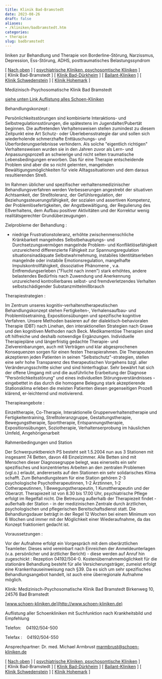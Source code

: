 ```yaml
---
title: Klinik Bad-Bramstedt
date: 2023-08-26
draft: false
aliases:
- /kliniken/badbramstedt.htm
categories:
- therapie
slug: badbramstedt
---
```



liniken zur Behandlung und Therapie von Borderline-Störung, Narzissmus, Depression, Ess-Störung, ADHS, posttraumatisches Belastungssyndrom

[ [Nach oben](kliniken.htm) ] [ [psychiatrische Kliniken, psychosomtische Kliniken](psychiatrische_kliniken.htm) ] [ Klinik Bad-Bramstedt ] [ [Klinik Bad-Dürkheim](badduerkheim.htm) ] [ [Bailant-Kliniken](bailant.htm) ] [ [Klinik Schwedenstein](schwedenstein.htm) ] [ [Klinik Hohemark](hohemark.htm) ]

Medizinisch-Psychosomatische
Klinik Bad Bramstedt

[siehe unten
Link Auflistung alles Schoen-Kliniken](#schoen)

Behandlungskonzept :

Persönlichkeitsstörungen
sind kombinierte Interaktions- und Selbstregulationsstörungen, die spätestens
im Jugendalter/Pubertät beginnen. Die auftretenden Verhaltensweisen stellen
zumindest zu diesem Zeitpunkt eine Art Schutz- oder Überlebensstrategie dar und
sollen sich wiederholende schmerzhafte Enttäuschungs- und Überforderungserlebnisse
verhindern. Als solche "eigentlich richtigen" Verhaltensweisen wurden sie in
den Jahren zuvor als Lern- und Anpassungsprozeß an schwierige und nicht selten
traumatische Lebensbedingungen erworben. Das für eine Therapie entscheidende
Problem sind aber die so nicht gelernten, mangelnden Bewältigungsmöglichkeiten
für viele Alltagssituationen und dem daraus resultierenden Streß.

Im Rahmen üblicher und spezifischer
verhaltensmedizinischer Behandlungsverfahren werden Verbesserungen angestrebt
der situativen Achtsamkeit, der Streßtoleranz, der Gefühlsregulation, der
Beziehungssteuerungsfähigkeit, der sozialen und assertiven Kompetenz, der
Problemlösefertigkeiten, der Angstbewältigung, der Regulierung des Eßverhaltens,
dem Aufbau positiver Aktivitäten und der Korrektur wenig realitätsgerechter
Grundüberzeugungen .

Zielprobleme der
Behandlung :

- niedrige
    Frustrationstoleranz, erhöhte zwischenmenschliche Kränkbarkeit mangelndes
    Selbstbehauptungs- und Durchsetzungsvermögen mangelnde Problem-
    und Konfliktlösefähigkeit unzureichend
    differenzierte Fähigkeit zur Spannungsregulation situationsinadäquate
    Selbstwahrnehmung, instabiles Identitätserleben mangelnde oder
    instabile Emotionsregulation, mangelhafte Impulskontrollfähigkeit, dissoziative Phänomene
    , v.a. Entfremdungserleben ("Flucht nach innen") stark erhöhtes,
    andere belastendes Bedürfnis nach Zuwendung und Anerkennung unzureichend
    kontrollierbares selbst- und fremdverletzendes Verhalten selbstschädigender Substanzmittelmißbrauch

Therapiestrategien
:

Im Zentrum unseres
kognitiv-verhaltenstherapeutischen Behandlungskonzept stehen Fertigkeiten-,
Verhalensaufbau- und Problemlösetraining, Expositionsübungen und spezifische
kognitive Verfahren. Unsere Methoden basieren auf der dialektisch-behavioralen
Therapie (DBT) nach Linehan, den interaktionellen Strategien nach Grawe und den
kognitiven Methoden nach Beck. Medikamentöse Therapien sind oft hilfreiche und
deshalb notwendige Ergänzungen. Individuelle Therapiepläne und längerfristig
gedachte Therapie- und Zielvereinbarungen, auch mit Verträgen und klar
abgesprochenen Konsequenzen sorgen für einen festen Therapierahmen. Die
Therapeuten akzeptieren jeden Patienten in seinen "Selbstschutz"-strategien,
stellen eine sehr hohe Transparenz des therapeutischen Vorgehens bzgl. aller Veränderungsschritte
sicher und sind hinterfragbar. Sehr bewährt hat sich der offene Umgang mit und
die ausführliche Erarbeitung der Diagnose "Persönlichkeitsstörung" und
eines individuellen Störungsverständnisses - eingebettet in das durch die
homogene Belegung stark akzeptierende Stationsklima erleben die meisten
Patienten diesen gegenseitigen Prozeß klärend, er-leichternd und motivierend.

Therapieangebote :

Einzeltherapie, Co-Therapie, Interaktionelle
Gruppenverhaltenstherapie und Fertigkeitentraining, Streßtoleranzgruppe,
Gestaltungstherapie, Bewegungstherapie, Sporttherapie, Entspannungstherapie,
Expositionsübungen, Soziotherapie, Verhaltenserprobung im häuslichen Umfeld,
Angehörigenarbeit

Rahmenbedingungen
und Station

Der Schwerpunktbereich PS besteht seit 1.5.2004
nun aus 3 Stationen mit insgesamt 74 Betten, davon 48 Einzelzimmer. Alle Betten
sind mit Menschen dieser Diagnosegruppe belegt, was einerseits ein sehr
spezifisches und konzentriertes Arbeiten an den zentralen Problemen (vgl.o.)
erlaubt, andererseits auf den Stationen ein sehr solidarisches Klima schafft.
Zum Behandlungsteam für eine Station gehören 2-3 psychologische
Psychotherapeutinnen, 1-2 Ärztinnen, 1-2 Cotherapeutinnen, 1
Bewegungstherapeutin, 1 Kunsttherapeutin und der Oberarzt. Therapiezeit ist von
8.30 bis 17.00 Uhr, psychiatrische Pflege erfolgt im Regelfall nicht. Die
Betreuung außerhalb der Therapiezeit findet - außerhalb der Station - in der
medizinischen Zentrale durch ärztlichen, psychologischen und pflegerischen
Bereitschaftsdienst statt. Die Behandlungsdauer beträgt in der Regel 12 Wochen
bei einem Minimum von 6 Wochen und immer mit der Möglichkeit einer
Wiederaufnahme, da das Konzept fraktioniert gedacht ist.

Voraussetzungen :

Vor der Aufnahme erfolgt ein Vorgespräch mit dem
oberärztlichen Teamleiter. Dieses wird vereinbart nach Einreichen der
Anmeldeunterlagen (v.a. persönlicher und ärztlicher Bericht) - diese werden
auf Anruf hin zugeschickt : Rezeption 04192/504-0. Kostenübernahmemöglichkeit
für die stationäre Behandlung besteht für alle Versicherungsträger, zumeist
erfolgt eine Krankenhauseinweisung nach §39. Da es sich um sehr spezifisches
Behandlungsangebot handelt, ist auch eine überregionale Aufnahme möglich.

Klinik: Medizinisch-Psychosomatische Klinik
Bad Bramstedt Birkenweg
10, 24576 Bad Bramstedt

[www.schoen-kliniken.de](http://www.schoen-kliniken.de)

Auflistung aller Schoenkliniken mit Suchfunktion nach Krankheitsbild und Empfehlung

Telefon:    04192/504-500

Telefax :    04192/504-550

Ansprechpartner: Dr. med. Michael
Armbrust [marmbrust@schoen-kliniken.de](mailto:marmbrust@schoen-kliniken.de)

[ [Nach oben](kliniken.htm) ] [ [psychiatrische Kliniken, psychosomtische Kliniken](psychiatrische_kliniken.htm) ] [ Klinik Bad-Bramstedt ] [ [Klinik Bad-Dürkheim](badduerkheim.htm) ] [ [Bailant-Kliniken](bailant.htm) ] [ [Klinik Schwedenstein](schwedenstein.htm) ] [ [Klinik Hohemark](hohemark.htm) ]
